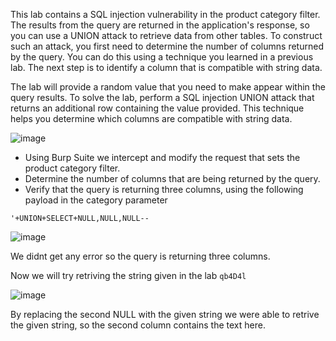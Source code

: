 This lab contains a SQL injection vulnerability in the product category filter. The results from the query are returned in the application's response, so you can use a UNION attack to retrieve data from other tables. To construct such an attack, you first need to determine the number of columns returned by the query. You can do this using a technique you learned in a previous lab. The next step is to identify a column that is compatible with string data.

The lab will provide a random value that you need to make appear within the query results. To solve the lab, perform a SQL injection UNION attack that returns an additional row containing the value provided. This technique helps you determine which columns are compatible with string data.

![image](https://github.com/RahulMMenon011/Web_Security/assets/140642506/7edd65f0-0a5c-4bab-99c3-e66036c3111a)

* Using Burp Suite we intercept and modify the request that sets the product category filter.
* Determine the number of columns that are being returned by the query. 
* Verify that the query is returning three columns, using the following payload in the category parameter

`'+UNION+SELECT+NULL,NULL,NULL--`

![image](https://github.com/RahulMMenon011/Web_Security/assets/140642506/7222a9d2-2bb5-4446-b4f6-bf3cd2c6ee90)

We didnt get any error so the query is returning three columns.

Now we will try retriving the string given in the lab `qb4D4l`

![image](https://github.com/RahulMMenon011/Web_Security/assets/140642506/ad89e72c-8e65-4e7d-aa04-86a804b95767)

By replacing the second NULL with the given string we were able to retrive the given string, so the second column contains the text here.
